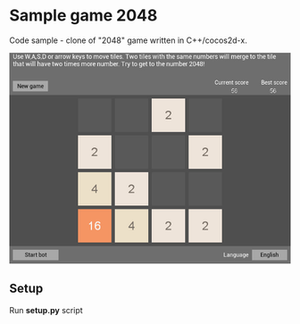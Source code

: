 # Sample game 2048

Code sample - clone of "2048" game written in C++/cocos2d-x.

![](Screenshot.jpg "")

## Setup

Run **setup.py** script
